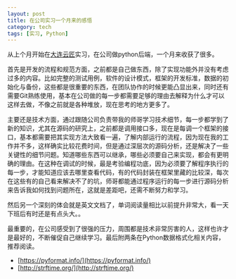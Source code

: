 ```yaml
---
layout: post
title: 在公司实习一个月来的感悟
category: tech
tags: [实习, Python]
---
```


从上个月开始在[大连云匠](http://cloudist.cc)实习，在公司做python后端，一个月来收获了很多。

首先是开发的流程和规范方面，之前都是自己做东西，除了实现功能外并没有考虑过多的内容。比如完整的测试用例，软件的设计模式，框架的开发标准，数据的初始化与备份，这些都是很重要的东西，在团队协作的时候更能凸显出来，同时还有需要Git熟练使用，基本在公司做的每一步都需要足够的理由去解释为什么才可以这样去做，不像之前就是各种堆放，现在思考的地方更多了。

主要还是技术方面，通过跟随公司负责带我的师哥学习技术细节，每一步都学到了新的知识，尤其在源码的研究上，之前都是调用接口多，现在是每调一个框架的接口，基本都需要把其实现方法大致看一遍，了解内部运行的流程，因为现在我的工作并不多，这样确实比较花费时间，但是通过深层次的源码分析，还是解决了一些关键性的细节问题。知道哪些东西可以继承，哪些必须要自己来实现，都会有更明确的理由。在这种在调试的时候，最是考验编程功底，因为必须要了解程序执行的每一步，才能知道应该去哪里查看代码，有的代码封装在框架里藏的比较深，每次在这些有的自己看来解决不了的坑，师哥都能通过程序运行的每一步进行源码分析来告诉我如何找到问题所在，这就是差距吧，还需不断努力和学习。

然后另一个深刻的体会就是英文文档了，单词阅读量相比以前提升非常大，看一天下班后有时还是有点头大。。

最重要的，在公司感受到了很强的压力，周围都是技术非常厉害的人，这样也许才是最好的，不断催促自己继续学习。最后附两条在Python数据格式化相关内容，推荐阅读。

- [https://pyformat.info/](https://pyformat.info/)
- [http://strftime.org/](http://strftime.org/)
